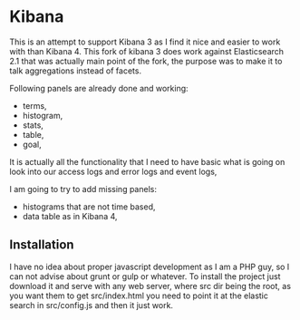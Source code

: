 # Kibana
This is an attempt to support Kibana 3 as I find it nice and easier to work with than Kibana 4. This fork of kibana 3 does work against Elasticsearch 2.1 that was actually main point of the fork, the purpose was to make it to talk aggregations instead of facets.

Following panels are already done and working:
- terms,
- histogram,
- stats,
- table,
- goal,

It is actually all the functionality that I need to have basic what is going on look into our access logs and error logs and event logs,


I am going to try to add missing panels:
- histograms that are not time based,
- data table as in Kibana 4,


## Installation
I have no idea about proper javascript development as I am a PHP guy, so I can not advise about grunt or gulp or whatever.
To install the project just download it and serve with any web server, where src dir being the root, as you want them to get src/index.html
you need to point it at the elastic search in src/config.js and then it just work.